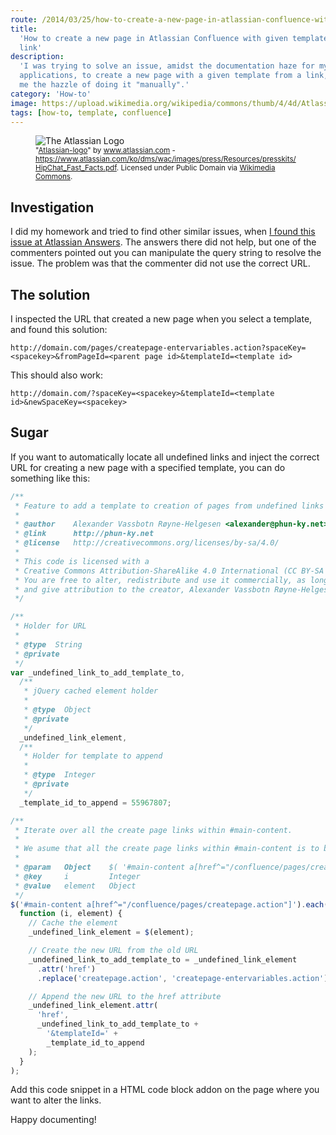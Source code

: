 ```yaml
---
route: /2014/03/25/how-to-create-a-new-page-in-atlassian-confluence-with-given-template-from-a-link
title:
  'How to create a new page in Atlassian Confluence with given template from a
  link'
description:
  'I was trying to solve an issue, amidst the documentation haze for my latest
  applications, to create a new page with a given template from a link, to spare
  me the hazzle of doing it "manually".'
category: 'How-to'
image: https://upload.wikimedia.org/wikipedia/commons/thumb/4/4d/Atlassian-logo.svg/500px-Atlassian-logo.svg.png
tags: [how-to, template, confluence]
---
```


<figure class="ph">
  <img alt="The Atlassian Logo" aria-describedby="atlassian" src="https://upload.wikimedia.org/wikipedia/commons/thumb/4/4d/Atlassian-logo.svg/500px-Atlassian-logo.svg.png" class="ph"/>
  <figcaption class="ph">
    <small class="ph">
      "<a class="ph" id="atlassian" href="https://commons.wikimedia.org/wiki/File:Atlassian-logo.svg#/media/File:Atlassian-logo.svg">Atlassian-logo</a>" by <a rel="nofollow" class="ph external text" href="https://www.atlassian.com">www.atlassian.com</a> - <a rel="nofollow" class="ph external free" href="https://www.atlassian.com/ko/dms/wac/images/press/Resources/presskits/HipChat_Fast_Facts.pdf">https://www.atlassian.com/ko/dms/wac/images/press/Resources/presskits/HipChat_Fast_Facts.pdf</a>. Licensed under Public Domain via <a class="ph" href="//commons.wikimedia.org/wiki/">Wikimedia Commons</a>.
    </small>
  </figcaption>
</figure>

## Investigation

I did my homework and tried to find other similar issues, when
[I found this issue at Atlassian Answers](https://answers.atlassian.com/questions/80549/is-it-possible-to-link-to-a-not-already-created-undefined-page-in-confluence-from-an-external-site).
The answers there did not help, but one of the commenters pointed out you can
manipulate the query string to resolve the issue. The problem was that the
commenter did not use the correct URL.

## The solution

I inspected the URL that created a new page when you select a template, and
found this solution:

```
http://domain.com/pages/createpage-entervariables.action?spaceKey=<spacekey>&fromPageId=<parent page id>&templateId=<template id>
```

This should also work:

```
http://domain.com/?spaceKey=<spacekey>&templateId=<template id>&newSpaceKey=<spacekey>
```

## Sugar

If you want to automatically locate all undefined links and inject the correct
URL for creating a new page with a specified template, you can do something like
this:

```javascript
/**
 * Feature to add a template to creation of pages from undefined links in Confluence
 *
 * @author    Alexander Vassbotn Røyne-Helgesen <alexander@phun-ky.net>
 * @link      http://phun-ky.net
 * @license   http://creativecommons.org/licenses/by-sa/4.0/
 *
 * This code is licensed with a
 * Creative Commons Attribution-ShareAlike 4.0 International (CC BY-SA 4.0) license.
 * You are free to alter, redistribute and use it commercially, as long as you keep the same license,
 * and give attribution to the creator, Alexander Vassbotn Røyne-Helgesen.
 */

/**
 * Holder for URL
 *
 * @type  String
 * @private
 */
var _undefined_link_to_add_template_to,
  /**
   * jQuery cached element holder
   *
   * @type  Object
   * @private
   */
  _undefined_link_element,
  /**
   * Holder for template to append
   *
   * @type  Integer
   * @private
   */
  _template_id_to_append = 55967807;

/**
 * Iterate over all the create page links within #main-content.
 *
 * We asume that all the create page links within #main-content is to be altered
 *
 * @param   Object    $( '#main-content a[href^="/confluence/pages/createpage.action"]' )
 * @key     i         Integer
 * @value   element   Object
 */
$('#main-content a[href^="/confluence/pages/createpage.action"]').each(
  function (i, element) {
    // Cache the element
    _undefined_link_element = $(element);

    // Create the new URL from the old URL
    _undefined_link_to_add_template_to = _undefined_link_element
      .attr('href')
      .replace('createpage.action', 'createpage-entervariables.action');

    // Append the new URL to the href attribute
    _undefined_link_element.attr(
      'href',
      _undefined_link_to_add_template_to +
        '&templateId=' +
        _template_id_to_append
    );
  }
);
```

Add this code snippet in a HTML code block addon on the page where you want to
alter the links.

Happy documenting!
